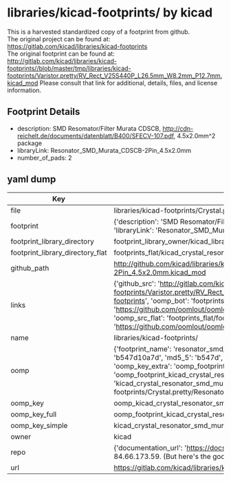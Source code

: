 # libraries/kicad-footprints/ by kicad  
This is a harvested standardized copy of a footprint from github.  
The original project can be found at:  
https://gitlab.com/kicad/libraries/kicad-footprints  
The original footprint can be found at:
http://gitlab.com/kicad/libraries/kicad-footprints//blob/master/tmp/libraries/kicad-footprints/Varistor.pretty/RV_Rect_V25S440P_L26.5mm_W8.2mm_P12.7mm.kicad_mod
Please consult that link for additional, details, files, and license information.  
## Footprint Details
* description: SMD Resomator/Filter Murata CDSCB, http://cdn-reichelt.de/documents/datenblatt/B400/SFECV-107.pdf, 4.5x2.0mm^2 package  
* libraryLink: Resonator_SMD_Murata_CDSCB-2Pin_4.5x2.0mm  
* number_of_pads: 2  
## yaml dump  
| Key | Value |  
| --- | --- |  
| file | libraries/kicad-footprints/Crystal.pretty/Resonator_SMD_Murata_CDSCB-2Pin_4.5x2.0mm.kicad_mod |  
| footprint | {'description': 'SMD Resomator/Filter Murata CDSCB, http://cdn-reichelt.de/documents/datenblatt/B400/SFECV-107.pdf, 4.5x2.0mm^2 package', 'libraryLink': 'Resonator_SMD_Murata_CDSCB-2Pin_4.5x2.0mm', 'number_of_pads': 2} |  
| footprint_library_directory | footprint_library_owner/kicad_libraries/kicad-footprints/ |  
| footprint_library_directory_flat | footprints_flat/kicad_crystal_resonator_smd_murata_cdscb_2pin_4_5x2_0mm/working |  
| github_path | http://github.com/kicad/libraries/kicad-footprints//blob/master/tmp/libraries/kicad-footprints/Crystal.pretty/Resonator_SMD_Murata_CDSCB-2Pin_4.5x2.0mm.kicad_mod |  
| links | {'github_src': 'http://gitlab.com/kicad/libraries/kicad-footprints//blob/master/tmp/libraries/kicad-footprints/Varistor.pretty/RV_Rect_V25S440P_L26.5mm_W8.2mm_P12.7mm.kicad_mod', 'github_src_repo': 'https://gitlab.com/kicad/libraries/kicad-footprints', 'oomp_bot': 'footprints/kicad_crystal_resonator_smd_murata_cdscb_2pin_4_5x2_0mm/working', 'oomp_bot_github': 'https://github.com/oomlout/oomlout_oomp_footprint_bot/tree/main/footprints/kicad_crystal_resonator_smd_murata_cdscb_2pin_4_5x2_0mm/working', 'oomp_src_flat': 'footprints_flat/footprints_flat/kicad_crystal_resonator_smd_murata_cdscb_2pin_4_5x2_0mm/working', 'oomp_src_flat_github': 'https://github.com/oomlout/oomlout_oomp_footprint_src/tree/main/footprints_flat/kicad_crystal_resonator_smd_murata_cdscb_2pin_4_5x2_0mm/working'} |  
| name | libraries/kicad-footprints/ |  
| oomp | {'footprint_name': 'resonator_smd_murata_cdscb_2pin_4_5x2_0mm', 'library_name': 'crystal', 'md5': 'b547d10a7d84acab82af7e55994c7da3', 'md5_10': 'b547d10a7d', 'md5_5': 'b547d', 'md5_6': 'b547d1', 'oomp_key': 'oomp_kicad_crystal_resonator_smd_murata_cdscb_2pin_4_5x2_0mm', 'oomp_key_extra': 'oomp_footprint_kicad_crystal_resonator_smd_murata_cdscb_2pin_4_5x2_0mm', 'oomp_key_full': 'oomp_footprint_kicad_crystal_resonator_smd_murata_cdscb_2pin_4_5x2_0mm_b547d1', 'oomp_key_simple': 'kicad_crystal_resonator_smd_murata_cdscb_2pin_4_5x2_0mm', 'original_filename': 'libraries/kicad-footprints/Crystal.pretty/Resonator_SMD_Murata_CDSCB-2Pin_4.5x2.0mm.kicad_mod', 'owner_name': 'kicad'} |  
| oomp_key | oomp_kicad_crystal_resonator_smd_murata_cdscb_2pin_4_5x2_0mm |  
| oomp_key_full | oomp_footprint_kicad_crystal_resonator_smd_murata_cdscb_2pin_4_5x2_0mm |  
| oomp_key_simple | kicad_crystal_resonator_smd_murata_cdscb_2pin_4_5x2_0mm |  
| owner | kicad |  
| repo | {'documentation_url': 'https://docs.github.com/rest/overview/resources-in-the-rest-api#rate-limiting', 'message': "API rate limit exceeded for 84.66.173.59. (But here's the good news: Authenticated requests get a higher rate limit. Check out the documentation for more details.)"} |  
| url | https://gitlab.com/kicad/libraries/kicad-footprints |  

